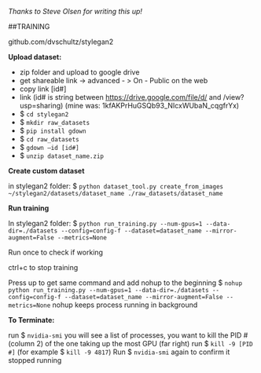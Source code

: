 _Thanks to Steve Olsen for writing this up!_ 

##TRAINING

github.com/dvschultz/stylegan2

**Upload dataset:**
- zip folder and upload to google drive
- get shareable link -> advanced - > On - Public on the web
- copy link [id#]
- link (id# is string between https://drive.google.com/file/d/ and /view?usp=sharing) (mine was: 1kfAKPrHuGSQb93_NIcxWUbaN_cqgfrYx)
- $ `cd stylegan2`
- $ `mkdir raw_datasets`
- $ `pip install gdown`
- $ `cd raw_datasets`
- $ `gdown —id [id#]`
- $ `unzip dataset_name.zip`

**Create custom dataset**

in stylegan2 folder:
$ `python dataset_tool.py create_from_images ~/stylegan2/datasets/dataset_name ./raw_datasets/dataset_name`

**Run training**

In stylegan2 folder:
$ `python run_training.py --num-gpus=1 --data-dir=./datasets --config=config-f --dataset=dataset_name --mirror-augment=False --metrics=None`

Run once to check if working

ctrl+c to stop training

Press up to get same command and add nohup to the beginning
 $ `nohup python run_training.py --num-gpus=1 --data-dir=./datasets --config=config-f --dataset=dataset_name --mirror-augment=False --metrics=None`
nohup keeps process running in background

**To Terminate:**

run $ `nvidia-smi`
you will see a list of processes, you want to kill the PID # (column 2) of the one taking up the most GPU (far right)
run $ `kill -9 [PID #]` 
(for example $ `kill -9 4817`)
Run $ `nvidia-smi` again to confirm it stopped running
